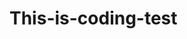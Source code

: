 # This-is-coding-test
       
  
     
  
     
      
            
                  
                            
                      
                     
         
                  
              
              
          
      
    
